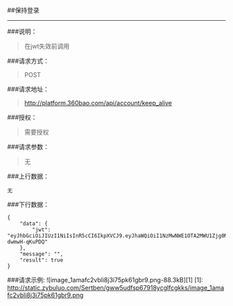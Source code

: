 ##保持登录

------------
###说明：
> 在jwt失效前调用

###请求方式：
> POST

###请求地址：
> http://platform.360bao.com/api/account/keep_alive

###授权：
> 需要授权

###请求参数：
> 无

###上行数据：
```
无
```
###下行数据：
```
{
    "data": {
        "jwt": "eyJhbGciOiJIUzI1NiIsInR5cCI6IkpXVCJ9.eyJhaWQiOiI1NzMwNWE1OTA2MWU1Zjg0MTU0NTVhM2QiLCJleHAiOjE0NjcwODMyNTQsImx0cCI6ImVtcCJ9.HTrfpbh6TFQ754oEXQmc6ZoF9kqAQ5-dwmwH-qKuPDQ"
    },
    "message": "",
    "result": true
}
```
###请求示例:
![image_1amafc2vbli8j3i75pk61gbr9.png-88.3kB][1]
[1]: http://static.zybuluo.com/Sertben/gww5udfsp67918ycglfcgkks/image_1amafc2vbli8j3i75pk61gbr9.png